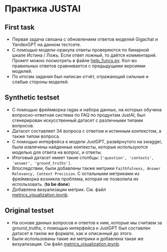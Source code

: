 # Практика JUSTAI

## First task

* Первая задача связана с обновлением ответов моделей Gigachat и YandexGPT на данном тестсете. 
* С помощью модели-оракула ответы проверяются по бинарной шкале Истина / Ложь. Если ответ ложный, то даётся комментарий. Промпт можно посмотреть в файле [help_funcs.py](first_task/help_funcs.py). Кол-во правильных ответов сравнивается с предыдущими версиями моделей.
* По итогам задания был написан отчёт, отражающий сильные и слабые стороны моделей. 

## Synthetic testset

* С помощью фреймворка ragas и набора данных, на которых обучена вопросно-ответная система по FAQ по продуктам JustAI, был сгенерирован искусственный датасет с различными типами вопросов.
* Датасет составляет 34 вопроса с ответом и истинным контекстом, а также типом вопроса.
* С помощью интерфейса к модели JustGPT, развёрнутого на swagger, были извлечены найденные контексты, которые используются моделью для ответа на вопрос, и ответы.
* Итоговый датасет имеет такие столбцы: `['question', 'contexts', 'answer', 'ground_truths']`. 
* Впоследствии, были добавлены также метрики `Faithfulness, Answer Relevancy, Context Precision`. С остальными метриками из фреймворка возникла проблема, которая не позволила их использовать. (**to be done**)  
* Добавлена визуализации метрик. См. файл [metrics_visualization.ipynb](synthetic_testset/metrics_visualization.ipynb).

## Original testset
* На основе данных вопросов и ответов к ним, которые мы считаем за ground_truths, с помощью интерфейса к JustGPT был составлен датасет в таком же формате, как и описанный до этого.
* Были использованы такие же метрики и добавлена такая же визуализация. См файл [metrics_visualization.ipynb](original_testset/metrics_visualization.ipynb).